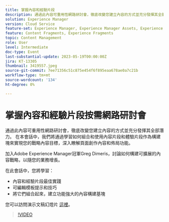 ```yaml
---
title: 掌握內容和經驗片段
description: 通過此內容可重用性網路研討會，徹底改變您建立內容的方式並充分發揮其全部潛力。
solution: Experience Manager
version: Cloud Service
feature-set: Experience Manager, Experience Manager Assets, Experience Manager Sites
feature: Content Fragments, Experience Fragments
topic: Content Management
role: User
level: Intermediate
doc-type: Event
last-substantial-update: 2023-05-19T00:00:00Z
jira: KT-13305
thumbnail: 3419557.jpeg
source-git-commit: 7ee71356c51c875e454f6f895eaa678ae0a7c21b
workflow-type: tm+mt
source-wordcount: '134'
ht-degree: 0%

---
```



# 掌握內容和經驗片段按需網路研討會

通過此內容可重用性網路研討會，徹底改變您建立內容的方式並充分發揮其全部潛力。 在本會話中，我們將通過學習如何組合和使用內容片段和體驗片段作為構建塊來實現您的戰略內容目標，深入瞭解頁面創作內容和佈局功能。

加入Adobe Experience Manager冠軍Greg Dimeris，討論如何構建可擴展的內容戰略，以隨您的業務增長。

在此會話中，您將學習：

* 內容和經驗片段最佳實踐
* 可編輯模板提示和技巧
* 將它們組合起來，建立功能強大的內容構建基塊

您可以訪問演示文稿幻燈片 [這裡](../../assets/experience-manager/may2023/mastering-content-and-experience-fragments/AEM_Content_fragments_and_Experience_Fragments_Webinar_Session_Final.pdf)。

>[!VIDEO](https://video.tv.adobe.com/v/3419557/?learn=on)
